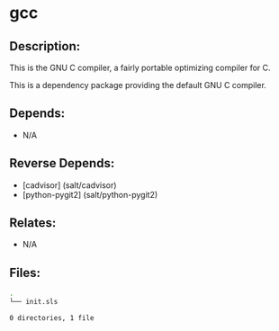 # gcc

## Description:

This is the GNU C compiler, a fairly portable optimizing compiler for C.

This is a dependency package providing the default GNU C compiler.

## Depends:

  -  N/A

## Reverse Depends:

  -  [cadvisor] (salt/cadvisor)
  -  [python-pygit2] (salt/python-pygit2)

## Relates:

  -  N/A

## Files:

```bash
.
└── init.sls

0 directories, 1 file
```
